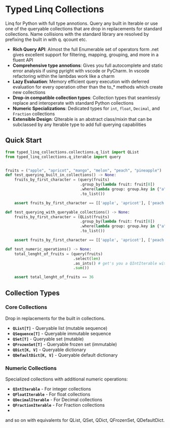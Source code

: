 # Typed Linq Collections

Linq for Python with full type annotions. 
Query any built in Iterable or use one of the queryable collections that are drop in replacements for standard collections.
Name collisions with the standard library are resolved by prefixing the built in with q. qcount etc.

- **Rich Query API**: Almost the full Enumerable set of operators form .net gives excellent support for filtering, mapping, grouping, and more in a fluent API
- **Comprehensive type annotions**: Gives you full autocomplete and static error analysis if using pyright with vscode or PyCharm. In vscode refactoring within the lambdas work like a charm
- **Lazy Evaluation**: Memory efficient query execution with deferred evaluation for every operation other than the to_* methods which create new collections 
- **Drop-in compatible collection types**: Collection types that seamlessly replace and interoperate with standard Python collections
- **Numeric Specializations**: Dedicated types for `int`, `float`, `Decimal`, and `Fraction` collections
- **Extensible Design**: QIterable is an abstract class/mixin that can be subclassed by any Iterable type to add full querying capabilities

## Quick Start

```python
from typed_linq_collections.collections.q_list import QList
from typed_linq_collections.q_iterable import query


fruits = ("apple", "apricot", "mango", "melon", "peach", "pineapple")
def test_querying_built_in_collections() -> None:
    fruits_by_first_character = (query(fruits)
                                 .group_by(lambda fruit: fruit[0])
                                 .where(lambda group: group.key in {"a", "p"})
                                 .to_list())

    assert fruits_by_first_character == [['apple', 'apricot'], ['peach', 'pineapple']]

def test_querying_with_queryable_collections() -> None:
    fruits_by_first_character = (QList(fruits)
                                 .group_by(lambda fruit: fruit[0])
                                 .where(lambda group: group.key in {"a", "p"})
                                 .to_list())

    assert fruits_by_first_character == [['apple', 'apricot'], ['peach', 'pineapple']]

def test_numeric_operations() -> None:
    total_lenght_of_fruits = (query(fruits)
                              .select(len)
                              .as_ints() # get's you a QIntIterable with numeric operations support. typed so that it is only available on a QIterable[int]
                              .sum())

    assert total_lenght_of_fruits == 36
```

## Collection Types

### Core Collections
Drop in replacements for the built in collections.
- **`QList[T]`** - Queryable list (mutable sequence)
- **`QSequence[T]`** - Queryable immutable sequence
- **`QSet[T]`** - Queryable set (mutable)
- **`QFrozenSet[T]`** - Queryable frozen set (immutable)
- **`QDict[K, V]`** - Queryable dictionary
- **`QDefaultDict[K, V]`** - Queryable default dictionary

### Numeric Collections
Specialized collections with additional numeric operations:

- **`QIntIterable`** - For integer collections
- **`QFloatIterable`** - For float collections
- **`QDecimalIterable`** - For Decimal collections
- **`QFractionIterable`** - For Fraction collections
- 
and so on with equivalents for QList, QSet, QDict, QFrozenSet, QDefaultDict.
